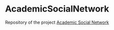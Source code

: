 # AcademicSocialNetwork
Repository of the project [Academic Social Network](https://github.com/users/vcnovaes/projects/2)
